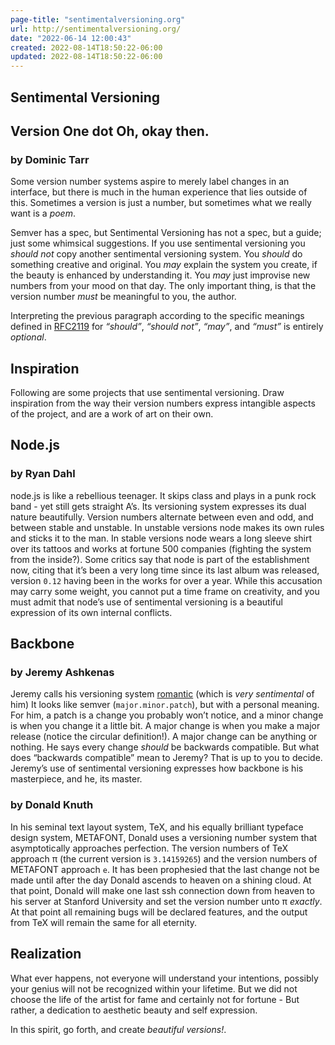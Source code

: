 ```yaml
---
page-title: "sentimentalversioning.org"
url: http://sentimentalversioning.org/
date: "2022-06-14 12:00:43"
created: 2022-08-14T18:50:22-06:00
updated: 2022-08-14T18:50:22-06:00
---
```

## Sentimental Versioning

## Version One dot Oh, okay then.

### by Dominic Tarr

Some version number systems aspire to merely label changes in an interface, but there is much in the human experience that lies outside of this. Sometimes a version is just a number, but sometimes what we really want is a *poem*.

Semver has a spec, but Sentimental Versioning has not a spec, but a guide; just some whimsical suggestions. If you use sentimental versioning you *should not* copy another sentimental versioning system. You *should* do something creative and original. You *may* explain the system you create, if the beauty is enhanced by understanding it. You *may* just improvise new numbers from your mood on that day. The only important thing, is that the version number *must* be meaningful to you, the author.

Interpreting the previous paragraph according to the specific meanings defined in [RFC2119](http://www.faqs.org/rfcs/rfc2119.html) for *“should”*, *“should not”*, *“may”*, and *“must”* is entirely *optional*.

## Inspiration

Following are some projects that use sentimental versioning. Draw inspiration from the way their version numbers express intangible aspects of the project, and are a work of art on their own.

## Node.js

### by Ryan Dahl

node.js is like a rebellious teenager. It skips class and plays in a punk rock band - yet still gets straight A’s. Its versioning system expresses its dual nature beautifully. Version numbers alternate between even and odd, and between stable and unstable. In unstable versions node makes its own rules and sticks it to the man. In stable versions node wears a long sleeve shirt over its tattoos and works at fortune 500 companies (fighting the system from the inside?). Some critics say that node is part of the establishment now, citing that it’s been a very long time since its last album was released, version `0.12` having been in the works for over a year. While this accusation may carry some weight, you cannot put a time frame on creativity, and you must admit that node’s use of sentimental versioning is a beautiful expression of its own internal conflicts.

## Backbone

### by Jeremy Ashkenas

Jeremy calls his versioning system [romantic](https://github.com/jashkenas/backbone/issues/2888#issuecomment-29076249) (which is *very sentimental* of him) It looks like semver (`major.minor.patch`), but with a personal meaning. For him, a patch is a change you probably won’t notice, and a minor change is when you change it a little bit. A major change is when you make a major release (notice the circular definition!). A major change can be anything or nothing. He says every change *should* be backwards compatible. But what does “backwards compatible” mean to Jeremy? That is up to you to decide. Jeremy’s use of sentimental versioning expresses how backbone is his masterpiece, and he, its master.

### by Donald Knuth

In his seminal text layout system, TeX, and his equally brilliant typeface design system, METAFONT, Donald uses a versioning number system that asymptotically approaches perfection. The version numbers of TeX approach π (the current version is `3.14159265`) and the version numbers of METAFONT approach `e`. It has been prophesied that the last change not be made until after the day Donald ascends to heaven on a shining cloud. At that point, Donald will make one last ssh connection down from heaven to his server at Stanford University and set the version number unto π *exactly*. At that point all remaining bugs will be declared features, and the output from TeX will remain the same for all eternity.

## Realization

What ever happens, not everyone will understand your intentions, possibly your genius will not be recognized within your lifetime. But we did not choose the life of the artist for fame and certainly not for fortune - But rather, a dedication to aesthetic beauty and self expression.

In this spirit, go forth, and create *beautiful versions!*.